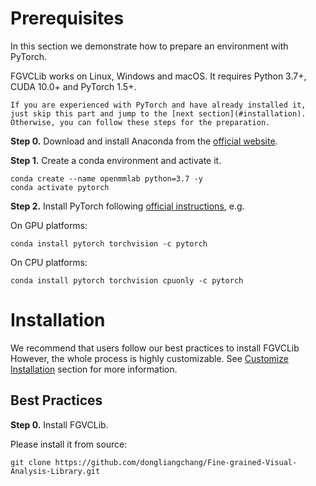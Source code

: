 # Prerequisites

In this section we demonstrate how to prepare an environment with PyTorch.

FGVCLib works on Linux, Windows and macOS. It requires Python 3.7+, CUDA 10.0+ and PyTorch 1.5+.

```{note}
If you are experienced with PyTorch and have already installed it, just skip this part and jump to the [next section](#installation). Otherwise, you can follow these steps for the preparation.
```

**Step 0.** Download and install Anaconda from the [official website](https://www.anaconda.com/).

**Step 1.** Create a conda environment and activate it.

```shell
conda create --name openmmlab python=3.7 -y
conda activate pytorch
```

**Step 2.** Install PyTorch following [official instructions](https://pytorch.org/get-started/locally/), e.g.

On GPU platforms:

```shell
conda install pytorch torchvision -c pytorch
```

On CPU platforms:

```shell
conda install pytorch torchvision cpuonly -c pytorch
```

# Installation

We recommend that users follow our best practices to install FGVCLib However, the whole process is highly customizable. See [Customize Installation](#customize-installation) section for more information.

## Best Practices

**Step 0.** Install FGVCLib.

Please install it from source:

```shell
git clone https://github.com/dongliangchang/Fine-grained-Visual-Analysis-Library.git
```
